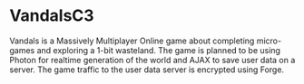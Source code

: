 # VandalsC3

Vandals is a Massively Multiplayer Online game about completing micro-games and exploring a 1-bit wasteland.
The game is planned to be using Photon for realtime generation of the world and AJAX to save user data on a server.
The game traffic to the user data server is encrypted using Forge.
